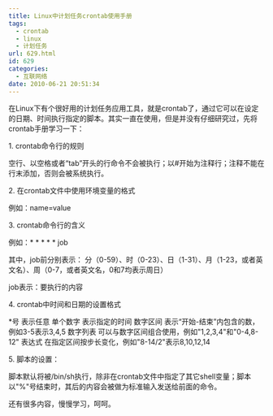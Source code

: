 ```yaml
---
title: Linux中计划任务crontab使用手册
tags:
  - crontab
  - linux
  - 计划任务
url: 629.html
id: 629
categories:
  - 互联网络
date: 2010-06-21 20:51:34
---
```


在Linux下有个很好用的计划任务应用工具，就是crontab了，通过它可以在设定的日期、时间执行指定的脚本。其实一直在使用，但是并没有仔细研究过，先将crontab手册学习一下：  

1\. crontab命令行的规则  

空行、以空格或者“tab”开头的行命令不会被执行；以#开始为注释行；注释不能在行末添加，否则会被系统执行。  

2\. 在crontab文件中使用环境变量的格式  

例如：name=value  

3\. crontab命令行的含义  

例如：\* \* \* \* \* job  

其中，job前分别表示： 分（0-59）、时（0-23）、日（1-31）、月（1-23，或者英文名）、周（0-7，或者英文名，0和7均表示周日）  

job表示：要执行的内容  

4\. crontab中时间和日期的设置格式  

*号 表示任意 单个数字 表示指定的时间 数字区间 表示“开始-结束”内包含的数，例如3-5表示3,4,5 数字列表 可以与数字区间组合使用，例如"1,2,3,4"和"0-4,8-12" 表达式 在指定区间按步长变化，例如"8-14/2"表示8,10,12,14  

5\. 脚本的设置：  

脚本默认将被/bin/sh执行，除非在crontab文件中指定了其它shell变量；脚本以"%"号结束时，其后的内容会被做为标准输入发送给前面的命令。  

还有很多内容，慢慢学习，呵呵。
